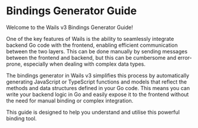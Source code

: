 # Bindings Generator Guide

Welcome to the Wails v3 Bindings Generator Guide!

One of the key features of Wails is the ability to seamlessly integrate backend Go code with the frontend, enabling
efficient communication between the two layers. This can be done manually by sending messages between the frontend and
backend, but this can be cumbersome and error-prone, especially when dealing with complex data types.

The bindings generator in Wails v3 simplifies this process by automatically generating JavaScript or TypeScript
functions and models that reflect the methods and data structures defined in your Go code. This means you can write
your backend logic in Go and easily expose it to the frontend without the need for manual binding or complex integration.

This guide is designed to help you understand and utilise this powerful binding tool.

